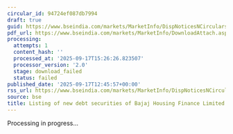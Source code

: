 ```yaml
---
circular_id: 94724ef087db7994
draft: true
guid: https://www.bseindia.com/markets/MarketInfo/DispNoticesNCirculars.aspx?Noticeid={CD4ACBE0-3277-45E3-8BD1-56ABE893684C}&noticeno=20250917-41&dt=09/17/2025&icount=41&totcount=56&flag=0
pdf_url: https://www.bseindia.com/markets/MarketInfo/DownloadAttach.aspx?id=20250917-41&attachedId=
processing:
  attempts: 1
  content_hash: ''
  processed_at: '2025-09-17T15:26:26.823507'
  processor_version: '2.0'
  stage: download_failed
  status: failed
published_date: '2025-09-17T12:45:57+00:00'
rss_url: https://www.bseindia.com/markets/MarketInfo/DispNoticesNCirculars.aspx?Noticeid={CD4ACBE0-3277-45E3-8BD1-56ABE893684C}&noticeno=20250917-41&dt=09/17/2025&icount=41&totcount=56&flag=0
source: bse
title: Listing of new debt securities of Bajaj Housing Finance Limited
---
```


Processing in progress...
